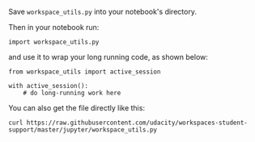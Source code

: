 Save `workspace_utils.py` into your notebook's directory. 

Then in your notebook run:

```import workspace_utils.py```

and use it to wrap your long running code, as shown below:

```
from workspace_utils import active_session
 
with active_session():
    # do long-running work here
```

You can also get the file directly like this:
```
curl https://raw.githubusercontent.com/udacity/workspaces-student-support/master/jupyter/workspace_utils.py
```
